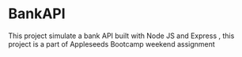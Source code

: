 # BankAPI
This project simulate a bank API built with Node JS and Express ,  this project is a part of Appleseeds Bootcamp weekend assignment
